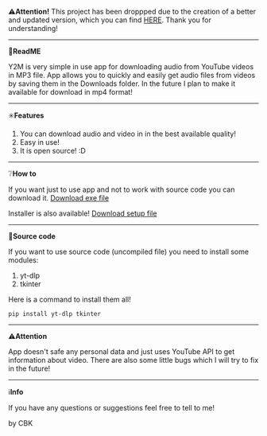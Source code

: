 ⚠️**Attention!**
This project has been droppped due to the creation of a better and updated version, which you can find [HERE](https://github.com/pythonCBK/y2m-pocket). Thank you for understanding!

___________________________________



📖**ReadME**

Y2M is very simple in use app for downloading audio from YouTube videos in MP3 file. App allows you to quickly and easily get audio files from videos by saving them in the Downloads folder. In the future I plan to make it available for download in mp4 format!

___________________________________

✳️**Features**
1. You can download audio and video in in the best available quality!
3. Easy in use!
4. It is open source! :D

___________________________________

❔**How to**

If you want just to use app and not to work with source code you can download it. [Download exe file](https://drive.google.com/file/d/1dRZAYjLUay8PJmYrCQbJmVEZTYKhtzs4/view?usp=sharing)

Installer is also available! [Download setup file](https://drive.google.com/file/d/1KEBiT-5OXEHJaRlYPxwtNszLnbF1AHvH/view?usp=sharing)
___________________________________

📃**Source code**

If you want to use source code (uncompiled file) you need to install some modules:
1. yt-dlp
2. tkinter

Here is a command to install them all!

```pip install yt-dlp tkinter```

___________________________________

⚠️**Attention**

App doesn't safe any personal data and just uses YouTube API to get information about video. There are also some little bugs which I will try to fix in the future!

___________________________________

ℹ️**Info**

If you have any questions or suggestions feel free to tell to me! 

by CBK
